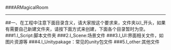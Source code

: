 ###ARMagicalRoom

---
##一、在工程中注意下面目录含义，请大家按这个要求来，文件夹以I_开头，如果有需要自己新建文件夹，请按下面方式来创建，下面各个目录暂时为空。
###1.I_Script:脚本文件夹
###2.I_Scene:场景文件
###3.I_UI:界面相关文件，如图片资源等
###4.I_Unitypakage：常见的unity包文件
###5.I_other:其他文件